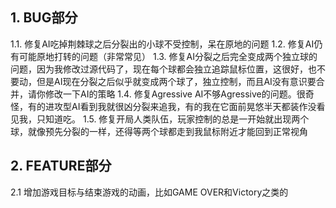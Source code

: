 
## 1. BUG部分
1.1. 修复AI吃掉荆棘球之后分裂出的小球不受控制，呆在原地的问题
1.2. 修复AI仍有可能原地打转的问题（非常常见）
1.3. 修复AI分裂之后完全变成两个独立球的问题，因为我修改过源代码了，现在每个球都会独立追踪鼠标位置，这很好，也不要动，但是AI现在分裂之后似乎就变成两个球了，独立控制，而且AI没有意识要合并，请你修改一下AI的策略
1.4. 修复Agressive AI不够Agressive的问题。很奇怪，有的进攻型AI看到我就很凶分裂来追我，有的我在它面前晃悠半天都装作没看见我，只知道吃。
1.5. 修复开局人类队伍，玩家控制的总是一开始就出现两个球，就像预先分裂的一样，还得等两个球都走到我鼠标附近才能回到正常视角

## 2. FEATURE部分
2.1 增加游戏目标与结束游戏的动画，比如GAME OVER和Victory之类的
